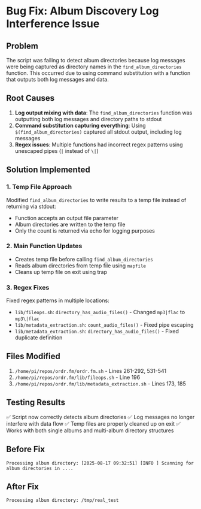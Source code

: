 # Bug Fix: Album Discovery Log Interference Issue

## Problem
The script was failing to detect album directories because log messages were being captured as directory names in the `find_album_directories` function. This occurred due to using command substitution with a function that outputs both log messages and data.

## Root Causes
1. **Log output mixing with data**: The `find_album_directories` function was outputting both log messages and directory paths to stdout
2. **Command substitution capturing everything**: Using `$(find_album_directories)` captured all stdout output, including log messages
3. **Regex issues**: Multiple functions had incorrect regex patterns using unescaped pipes (`|` instead of `\|`)

## Solution Implemented

### 1. Temp File Approach
Modified `find_album_directories` to write results to a temp file instead of returning via stdout:
- Function accepts an output file parameter
- Album directories are written to the temp file
- Only the count is returned via echo for logging purposes

### 2. Main Function Updates
- Creates temp file before calling `find_album_directories`
- Reads album directories from temp file using `mapfile`
- Cleans up temp file on exit using trap

### 3. Regex Fixes
Fixed regex patterns in multiple locations:
- `lib/fileops.sh`: `directory_has_audio_files()` - Changed `mp3|flac` to `mp3\|flac`
- `lib/metadata_extraction.sh`: `count_audio_files()` - Fixed pipe escaping
- `lib/metadata_extraction.sh`: `directory_has_audio_files()` - Fixed duplicate definition

## Files Modified
1. `/home/pi/repos/ordr.fm/ordr.fm.sh` - Lines 261-292, 531-541
2. `/home/pi/repos/ordr.fm/lib/fileops.sh` - Line 196
3. `/home/pi/repos/ordr.fm/lib/metadata_extraction.sh` - Lines 173, 185

## Testing Results
✅ Script now correctly detects album directories
✅ Log messages no longer interfere with data flow
✅ Temp files are properly cleaned up on exit
✅ Works with both single albums and multi-album directory structures

## Before Fix
```
Processing album directory: [2025-08-17 09:32:51] [INFO ] Scanning for album directories in ....
```

## After Fix
```
Processing album directory: /tmp/real_test
```